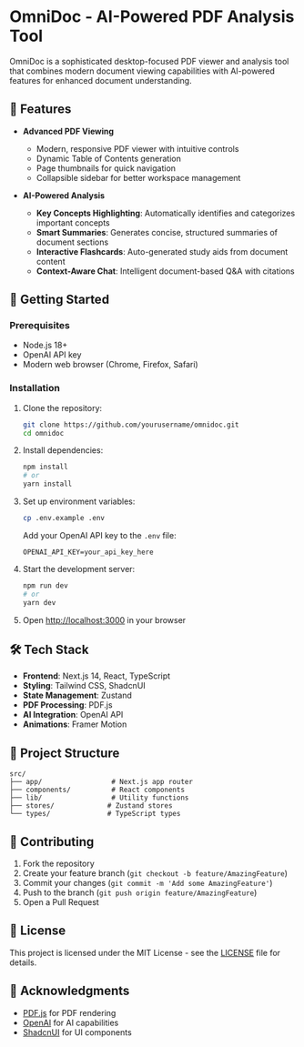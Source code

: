 # OmniDoc - AI-Powered PDF Analysis Tool

OmniDoc is a sophisticated desktop-focused PDF viewer and analysis tool that combines modern document viewing capabilities with AI-powered features for enhanced document understanding.

## 🌟 Features

- **Advanced PDF Viewing**
  - Modern, responsive PDF viewer with intuitive controls
  - Dynamic Table of Contents generation
  - Page thumbnails for quick navigation
  - Collapsible sidebar for better workspace management

- **AI-Powered Analysis**
  - **Key Concepts Highlighting**: Automatically identifies and categorizes important concepts
  - **Smart Summaries**: Generates concise, structured summaries of document sections
  - **Interactive Flashcards**: Auto-generated study aids from document content
  - **Context-Aware Chat**: Intelligent document-based Q&A with citations

## 🚀 Getting Started

### Prerequisites

- Node.js 18+ 
- OpenAI API key
- Modern web browser (Chrome, Firefox, Safari)

### Installation

1. Clone the repository:
   ```bash
   git clone https://github.com/yourusername/omnidoc.git
   cd omnidoc
   ```

2. Install dependencies:
   ```bash
   npm install
   # or
   yarn install
   ```

3. Set up environment variables:
   ```bash
   cp .env.example .env
   ```
   Add your OpenAI API key to the `.env` file:
   ```
   OPENAI_API_KEY=your_api_key_here
   ```

4. Start the development server:
   ```bash
   npm run dev
   # or
   yarn dev
   ```

5. Open [http://localhost:3000](http://localhost:3000) in your browser

## 🛠️ Tech Stack

- **Frontend**: Next.js 14, React, TypeScript
- **Styling**: Tailwind CSS, ShadcnUI
- **State Management**: Zustand
- **PDF Processing**: PDF.js
- **AI Integration**: OpenAI API
- **Animations**: Framer Motion

## 📁 Project Structure

```
src/
├── app/                 # Next.js app router
├── components/          # React components
├── lib/                 # Utility functions
├── stores/             # Zustand stores
└── types/              # TypeScript types
```

## 🤝 Contributing

1. Fork the repository
2. Create your feature branch (`git checkout -b feature/AmazingFeature`)
3. Commit your changes (`git commit -m 'Add some AmazingFeature'`)
4. Push to the branch (`git push origin feature/AmazingFeature`)
5. Open a Pull Request

## 📝 License

This project is licensed under the MIT License - see the [LICENSE](LICENSE) file for details.

## 🙏 Acknowledgments

- [PDF.js](https://mozilla.github.io/pdf.js/) for PDF rendering
- [OpenAI](https://openai.com/) for AI capabilities
- [ShadcnUI](https://ui.shadcn.com/) for UI components
